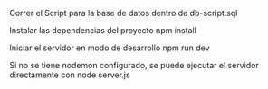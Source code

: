 Correr el Script para la base de datos dentro de db-script.sql

Instalar las dependencias del proyecto
npm install

Iniciar el servidor en modo de desarrollo
npm run dev

Si no se tiene nodemon configurado, se puede ejecutar el servidor directamente con
node server.js